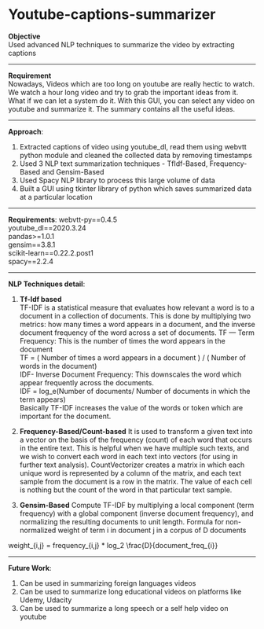 # Youtube-captions-summarizer
**Objective** <br />Used advanced NLP techniques to summarize the video by extracting captions
*****
**Requirement** <br />
Nowadays, Videos which are too long on youtube are really hectic to watch. We watch a hour long video and try to grab the important ideas from it. What if we can let a system do it. With this GUI, you can select any video on youtube and summarize it. The summary contains all the useful ideas. 
*****

**Approach**:

1. Extracted captions of video using youtube_dl, read them using webvtt python module and cleaned the collected data by removing timestamps<br />
2. Used 3 NLP text summarization techniques - TfIdf-Based, Frequency-Based and Gensim-Based<br />
3. Used Spacy NLP library to process this large volume of data <br />
4. Built a GUI using tkinter library of python which saves summarized data at a particular location<br />
*****
**Requirements**:
webvtt-py==0.4.5<br />
youtube_dl==2020.3.24<br />
pandas>=1.0.1<br />
gensim==3.8.1<br />
scikit-learn==0.22.2.post1<br />
spacy==2.2.4<br />
*****
**NLP Techniques detail**:
1. **Tf-Idf based** <br />TF-IDF is a statistical measure that evaluates how relevant a word is to a document in a collection of documents. This is done by multiplying two metrics: how many times a word appears in a document, and the inverse document frequency of the word across a set of documents.
TF — Term Frequency: This is the number of times the word appears in the document<br />
TF = ( Number of times a word appears in a document ) / ( Number of words in the document)<br />
IDF- Inverse Document Frequency: This downscales the word which appear frequently across the documents.<br />
IDF = log_e(Number of documents/ Number of documents in which the term appears)<br />
Basically TF-IDF increases the value of the words or token which are important for the document.<br />

2. **Frequency-Based/Count-based** It is used to transform a given text into a vector on the basis of the frequency (count) of each word that occurs in the entire text. This is helpful when we have multiple such texts, and we wish to convert each word in each text into vectors (for using in further text analysis). CountVectorizer creates a matrix in which each unique word is represented by a column of the matrix, and each text sample from the document is a row in the matrix. The value of each cell is nothing but the count of the word in that particular text sample. 
3. **Gensim-Based** Compute TF-IDF by multiplying a local component (term frequency) with a global component (inverse document frequency), and normalizing the resulting documents to unit length. Formula for non-normalized weight of term i in document j in a corpus of D documents

weight_{i,j} = frequency_{i,j} * log_2 \frac{D}{document\_freq_{i}}

*****
**Future Work**:
1. Can be used in summarizing foreign languages videos<br />
2. Can be used to summarize long educational videos on platforms like Udemy, Udacity<br />
3. Can be used to summarize a long speech or a self help video on youtube<br />
